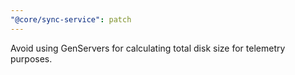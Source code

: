 ```yaml
---
"@core/sync-service": patch
---
```


Avoid using GenServers for calculating total disk size for telemetry purposes.
